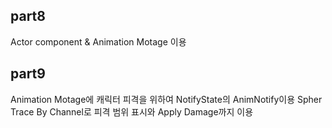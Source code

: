 ## part8

Actor component & Animation Motage 이용

## part9

Animation Motage에 캐릭터 피격을 위하여 NotifyState의 AnimNotify이용
Spher Trace By Channel로 피격 범위 표시와 Apply Damage까지 이용